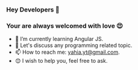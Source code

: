 ### Hey Developers 👋
### Your are always welcomed with love :heart_eyes: 
- 🌱 I’m currently learning Angular JS.
- 💬 Let's discuss any programming related topic.
- 📫 How to reach me: yahia.yt@gmail.com.
- :blush: I wish to help you, feel free to ask.

<!--
**yahiatarek/yahiatarek** is a ✨ _special_ ✨ repository because its `README.md` (this file) appears on your GitHub profile.

Here are some ideas to get you started:

- 🔭 I’m currently working on ...
- 🌱 I’m currently learning ...
- 👯 I’m looking to collaborate on ...
- 🤔 I’m looking for help with ...
- 💬 Ask me about ...
- 📫 How to reach me: ...
- 😄 Pronouns: ...
- ⚡ Fun fact: ...
-->
